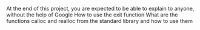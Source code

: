 At the end of this project, you are expected to be able to explain to anyone, without the help of Google
How to use the exit function
What are the functions calloc and realloc from the standard library and how to use them
